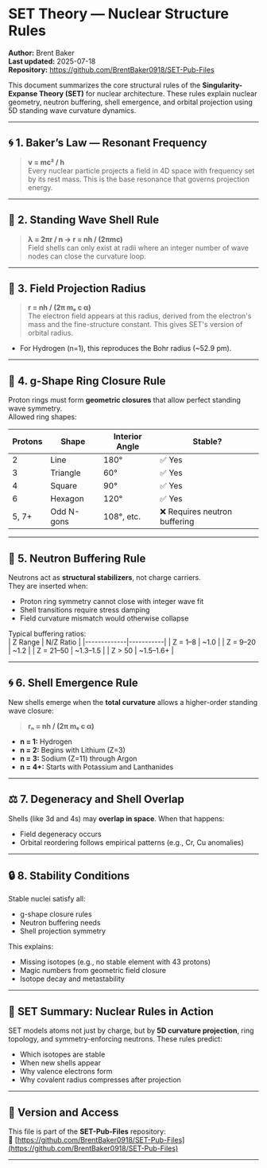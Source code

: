 # SET Theory — Nuclear Structure Rules  
**Author:** Brent Baker  
**Last updated:** 2025-07-18  
**Repository:** https://github.com/BrentBaker0918/SET-Pub-Files  

This document summarizes the core structural rules of the **Singularity-Expanse Theory (SET)** for nuclear architecture. These rules explain nuclear geometry, neutron buffering, shell emergence, and orbital projection using 5D standing wave curvature dynamics.  

---

## 🌀 1. Baker’s Law — Resonant Frequency  
> **ν = mc² / h**  
Every nuclear particle projects a field in 4D space with frequency set by its rest mass. This is the base resonance that governs projection energy.

---

## 📏 2. Standing Wave Shell Rule  
> **λ = 2πr / n → r = nh / (2πmc)**  
Field shells can only exist at radii where an integer number of wave nodes can close the curvature loop.

---

## 📐 3. Field Projection Radius  
> **r = nh / (2π mₑ c α)**  
The electron field appears at this radius, derived from the electron's mass and the fine-structure constant. This gives SET's version of orbital radius.  

- For Hydrogen (n=1), this reproduces the Bohr radius (~52.9 pm).

---

## 🧩 4. g-Shape Ring Closure Rule  
Proton rings must form **geometric closures** that allow perfect standing wave symmetry.  
Allowed ring shapes:

| Protons | Shape    | Interior Angle | Stable?     |
|---------|----------|----------------|-------------|
| 2       | Line     | 180°           | ✅ Yes      |
| 3       | Triangle | 60°            | ✅ Yes      |
| 4       | Square   | 90°            | ✅ Yes      |
| 6       | Hexagon  | 120°           | ✅ Yes      |
| 5, 7+   | Odd N-gons | 108°, etc.  | ❌ Requires neutron buffering |

---

## 🧱 5. Neutron Buffering Rule  
Neutrons act as **structural stabilizers**, not charge carriers.  
They are inserted when:
- Proton ring symmetry cannot close with integer wave fit
- Shell transitions require stress damping
- Field curvature mismatch would otherwise collapse  

Typical buffering ratios:  
| Z Range     | N/Z Ratio |
|-------------|-----------|
| Z = 1–8     | ~1.0      |
| Z = 9–20    | ~1.2      |
| Z = 21–50   | ~1.3–1.5  |
| Z > 50      | ~1.5–1.6+ |

---

## 🌀 6. Shell Emergence Rule  
New shells emerge when the **total curvature** allows a higher-order standing wave closure:  
> **rₙ = nh / (2π mₑ c α)**

- **n = 1:** Hydrogen
- **n = 2:** Begins with Lithium (Z=3)
- **n = 3:** Sodium (Z=11) through Argon
- **n = 4+:** Starts with Potassium and Lanthanides

---

## ⚖️ 7. Degeneracy and Shell Overlap  
Shells (like 3d and 4s) may **overlap in space**. When that happens:
- Field degeneracy occurs
- Orbital reordering follows empirical patterns (e.g., Cr, Cu anomalies)

---

## 🔒 8. Stability Conditions  
Stable nuclei satisfy all:
- g-shape closure rules
- Neutron buffering needs
- Shell projection symmetry

This explains:
- Missing isotopes (e.g., no stable element with 43 protons)
- Magic numbers from geometric field closure
- Isotope decay and metastability

---

## 🧠 SET Summary: Nuclear Rules in Action  
SET models atoms not just by charge, but by **5D curvature projection**, ring topology, and symmetry-enforcing neutrons. These rules predict:
- Which isotopes are stable
- When new shells appear
- Why valence electrons form
- Why covalent radius compresses after projection

---

## 📂 Version and Access  
This file is part of the **SET-Pub-Files** repository:  
📎 [https://github.com/BrentBaker0918/SET-Pub-Files](https://github.com/BrentBaker0918/SET-Pub-Files)

---

